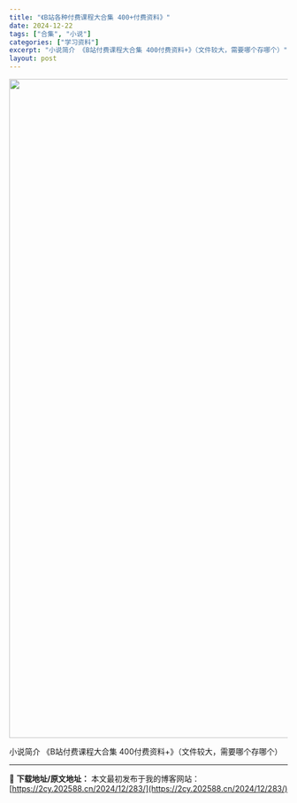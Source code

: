 ```yaml
---
title: "《B站各种付费课程大合集 400+付费资料》"
date: 2024-12-22
tags: ["合集", "小说"]
categories: ["学习资料"]
excerpt: "小说简介 《B站付费课程大合集 400付费资料+》（文件较大，需要哪个存哪个）"
layout: post
---
```


<img class="aligncenter size-full wp-image-298" src="https://2cy.202588.cn/wp-content/uploads/2024/12/2024122212110529.webp" alt="" width="1613" height="1191" />

小说简介
《B站付费课程大合集 400付费资料+》（文件较大，需要哪个存哪个）

---
📖 **下载地址/原文地址：** 本文最初发布于我的博客网站：[https://2cy.202588.cn/2024/12/283/](https://2cy.202588.cn/2024/12/283/)
